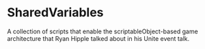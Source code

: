 # SharedVariables
 A collection of scripts that enable the scriptableObject-based game architecture that Ryan Hipple talked about in his Unite event talk.
